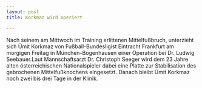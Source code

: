 ```yaml
---
layout: post
title: Korkmaz wird operiert

---
```


Nach seinem am Mittwoch im Training erlittenen Mittelfußbruch, unterzieht sich Ümit Korkmaz von Fußball-Bundesligist Eintracht Frankfurt am morgigen Freitag in München-Bogenhausen einer Operation bei Dr. Ludwig Seebauer.Laut Mannschaftsarzt Dr. Christoph Seeger wird dem 23 Jahre alten österreichischen Nationalspieler dabei eine Platte zur Stabilisation des gebrochenen Mittelfußknochens eingesetzt. Danach bleibt Ümit Korkmaz noch zwei bis drei Tage in der Klinik. 


